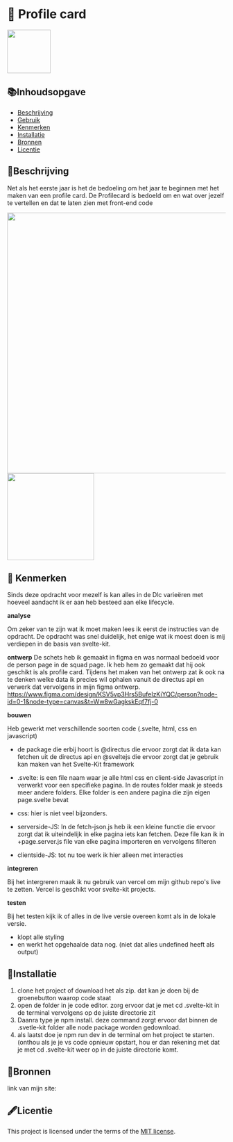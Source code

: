 
# 🌙 Profile card
<!-- Geef je project een titel en schrijf in één zin wat het is -->
<img width="100px" src="https://i.makeagif.com/media/6-03-2023/-gfk8W.gif">

## 📚Inhoudsopgave

  * [Beschrijving](#beschrijving)
  * [Gebruik](#gebruik)
  * [Kenmerken](#kenmerken)
  * [Installatie](#installatie)
  * [Bronnen](#bronnen)
  * [Licentie](#licentie)

## 📝Beschrijving
<!-- Bij Beschrijving staat kort beschreven wat voor project het is en wat je hebt gemaakt -->
<!-- Voeg een mooie poster visual toe 📸 -->
<!-- Voeg een link toe naar Github Pages 🌐-->
Net als het eerste jaar is het de bedoeling om het jaar te beginnen met het maken van een profile card. De Profilecard is bedoeld om en wat over jezelf te vertellen en dat te laten zien met front-end code

<img width="600px" src="https://github.com/user-attachments/assets/dd3c4e40-9f05-4f43-8737-b8ffb0043807">
<img width="200px" src="https://github.com/user-attachments/assets/dfc76737-a276-4fa9-a227-0608bd18e48c">



## 🔎 Kenmerken
<!-- Bij Kenmerken staat welke technieken zijn gebruikt en hoe. Wat is de HTML structuur? Wat zijn de belangrijkste dingen in CSS? Wat is er met JS gedaan en hoe? Misschien heb je iets met NodeJS gedaan, of heb je een framwork of library gebruikt? -->
Sinds deze opdracht voor mezelf is kan alles in de Dlc varieëren met hoeveel aandacht ik er aan heb besteed aan elke lifecycle.

**__analyse__**

Om zeker van te zijn wat ik moet maken lees ik eerst de instructies van de opdracht. De opdracht was snel duidelijk, het enige wat ik moest doen is mij verdiepen in de basis van svelte-kit.

**__ontwerp__**
De schets heb ik gemaakt in figma en was normaal bedoeld voor de person page in de squad page. Ik heb hem zo gemaakt dat hij ook geschikt is als profile card. Tijdens het maken van het ontwerp zat ik ook na te denken welke data ik precies wil ophalen vanuit de directus api en verwerk dat vervolgens in mijn figma ontwerp.<br>
https://www.figma.com/design/KSV5vp3Hrs5BufeIzKiYQC/person?node-id=0-1&node-type=canvas&t=Ww8wGagkskEqf7fj-0

**__bouwen__**

Heb gewerkt met verschillende soorten code (.svelte, html, css en javascript)


* de package die erbij hoort is @directus die ervoor zorgt dat ik data kan fetchen uit de directus api en @sveltejs die ervoor zorgt dat je gebruik kan maken van het Svelte-Kit framework

* .svelte: is een file naam waar je alle html css en client-side Javascript in verwerkt voor een specifieke pagina. In de routes folder maak je steeds meer andere folders. Elke folder is een andere pagina die zijn eigen page.svelte bevat
* css: hier is niet veel bijzonders. 
* serverside-JS: In de fetch-json.js heb ik een kleine functie die ervoor zorgt dat ik uiteindelijk in elke pagina iets kan fetchen. Deze file kan ik in +page.server.js file van elke pagina importeren en vervolgens filteren 
* clientside-JS: tot nu toe werk ik hier alleen met interacties

**__integreren__**

Bij het intergreren maak ik nu gebruik van vercel om mijn github repo's live te zetten. Vercel is geschikt voor svelte-kit projects.

**__testen__**

Bij het testen kijk ik of alles in de live versie overeen komt als in de lokale versie. 

* klopt alle styling
* en werkt het opgehaalde data nog. (niet dat alles undefined heeft als output)

## 📲Installatie
<!-- Bij Instalatie staat hoe een andere developer aan jouw repo kan werken -->
1. clone het project of download het als zip. dat kan je doen bij de groenebutton waarop code staat
2. open de folder in je code editor. zorg ervoor dat je met cd .svelte-kit in de terminal vervolgens op de juiste directorie zit
3. Daanra type je npm install. deze command zorgt ervoor dat binnen de .svetle-kit folder alle node package worden gedownload.
4. als laatst doe je npm run dev in de terminal om het project te starten. (onthou als je je vs code opnieuw opstart, hou er dan rekening met dat je met cd .svelte-kit weer op in de juiste directorie komt.

## 📗Bronnen

link van mijn site: 

## 🖋️Licentie

This project is licensed under the terms of the [MIT license](./LICENSE).
